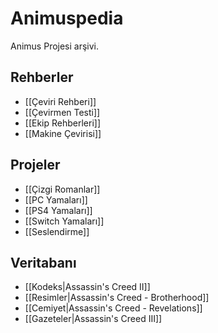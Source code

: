# Animuspedia
Animus Projesi arşivi.

## Rehberler
- [[Çeviri Rehberi]]
- [[Çevirmen Testi]]
- [[Ekip Rehberleri]]
- [[Makine Çevirisi]]

## Projeler
- [[Çizgi Romanlar]]
- [[PC Yamaları]]
- [[PS4 Yamaları]]
- [[Switch Yamaları]]
- [[Seslendirme]]

## Veritabanı
- [[Kodeks|Assassin's Creed II]]
- [[Resimler|Assassin's Creed - Brotherhood]]
- [[Cemiyet|Assassin's Creed - Revelations]]
- [[Gazeteler|Assassin's Creed III]]